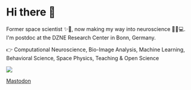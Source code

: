 # Hi there 👋
Former space scientist ✨🔭, now making my way into neuroscience 🧠🔬💻. I'm postdoc at the DZNE Research Center in Bonn, Germany.

👉 Computational Neuroscience, Bio-Image Analysis, Machine Learning, Behavioral Science, Space Physics, Teaching & Open Science

<img src="https://github-readme-stats.vercel.app/api/top-langs?username=fabriziomusacchio&layout=compact&langs_count=10/">


  

<!--

<a href="https://www.fabriziomusacchio.com"><img src="https://www.fabriziomusacchio.com/assets/images/pixel_tracker_logo_120px.jpg" style="width: 1em;"> fabriziomusacchio.com</a>

<img src="https://github-readme-streak-stats.herokuapp.com/?user=fabriziomusacchio"/>

### Hi there 👋
Former space scientist ✨🔭, now making my way into neuroscience 🧠🔬💻. I'm postdoc at the DZNE Research Center in Bonn, Germany.

👉 Computational Neuroscience, Bio-Image Analysis, Machine Learning, Behavioral Science, Space Physics, Teaching & Open Science


**FabrizioMusacchio/fabriziomusacchio** is a ✨ _special_ ✨ repository because its `README.md` (this file) appears on your GitHub profile.

Here are some ideas to get you started:

- 🔭 I’m currently working on ...
- 🌱 I’m currently learning ...
- 👯 I’m looking to collaborate on ...
- 🤔 I’m looking for help with ...
- 💬 Ask me about ...
- 📫 How to reach me: ...
- 😄 Pronouns: ...
- ⚡ Fun fact: ...
-->


<a rel="me" href="https://fosstodon.org/@pixeltracker">Mastodon</a>
